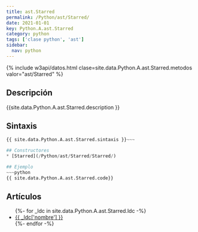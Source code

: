 ```yaml
---
title: ast.Starred
permalink: /Python/ast/Starred/
date: 2021-01-01
key: Python.A.ast.Starred
category: python
tags: ['clase python', 'ast']
sidebar: 
  nav: python
---
```


{% include w3api/datos.html clase=site.data.Python.A.ast.Starred.metodos valor="ast/Starred" %}

## Descripción
{{site.data.Python.A.ast.Starred.description }}

## Sintaxis
~~~python
{{ site.data.Python.A.ast.Starred.sintaxis }}~~~

## Constructores
* [Starred](/Python/ast/Starred/Starred/)

## Ejemplo
~~~python
{{ site.data.Python.A.ast.Starred.code}}
~~~

## Artículos
<ul>
{%- for _ldc in site.data.Python.A.ast.Starred.ldc -%}
   <li>
       <a href="{{_ldc['url'] }}">{{ _ldc['nombre'] }}</a>
   </li>
{%- endfor -%}
</ul>
